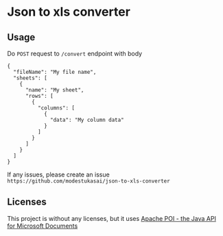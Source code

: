 # Json to xls converter

## Usage

Do `POST` request to `/convert` endpoint with body

```$json
{
  "fileName": "My file name",
  "sheets": [
    {
      "name": "My sheet",
      "rows": [
        {
          "columns": [
            {
              "data": "My column data"
            }
          ]
        }
      ]
    }
  ]
}
```

If any issues, please create an issue `https://github.com/modestukasai/json-to-xls-converter`


## Licenses

This project is without any licenses, but it uses [Apache POI - the Java API for Microsoft Documents](https://poi.apache.org) 